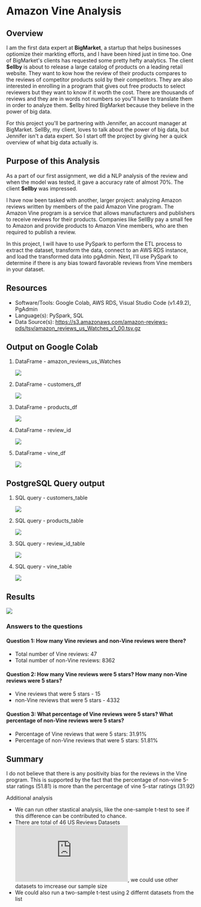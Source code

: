 # Amazon Vine Analysis

## Overview
I am the first data expert at **BigMarket**, a startup that helps businesses optiomize their markting efforts, and I have been hired just in time too. One of BigMarket's clients has requested some pretty hefty analytics. The client **$ellby** is about to release a large catalog of products on a leading retail website. They want to kow how the review of their products compares to the reviews of competitor products sold by their competitors. They are also interested in enrolling in a program that gives out free products to select reviewers but they want to know if it worth the cost. There are thousands of reviews and they are in words not numbers so you"ll have to translate them in order to analyze them. $ellby hired BigMarket because they believe in the power of big data. 

For this project you'll be partnering with Jennifer, an account manager at BigMarket. SellBy, my client, loves to talk about the power of big data, but Jennifer isn't a data expert. So I start off the project by giving her a quick overview of what big data actually is.

## Purpose of this Analysis
As a part of our first assignment, we did a NLP analysis of the review and when the model was tested, it gave a accuracy rate of almost 70%. The client **$ellby** was impressed.

I have now been tasked with another, larger project: analyzing Amazon reviews written by members of the paid Amazon Vine program. The Amazon Vine program is a service that allows manufacturers and publishers to receive reviews for their products. Companies like SellBy pay a small fee to Amazon and provide products to Amazon Vine members, who are then required to publish a review.

In this project, I will have to use PySpark to perform the ETL process to extract the dataset, transform the data, connect to an AWS RDS instance, and load the transformed data into pgAdmin. Next, I'll use PySpark to determine if there is any bias toward favorable reviews from Vine members in your dataset. 

## Resources
* Software/Tools: Google Colab, AWS RDS, Visual Studio Code (v1.49.2), PgAdmin
* Language(s): PySpark, SQL 
* Data Source(s): https://s3.amazonaws.com/amazon-reviews-pds/tsv/amazon_reviews_us_Watches_v1_00.tsv.gz


## Output on Google Colab

1) DataFrame - amazon_reviews_us_Watches

    ![](resources/watches_data.png)

2) DataFrame - customers_df

    ![](resources/customers_df.png)

3) DataFrame - products_df

    ![](resources/products_df.png)

4) DataFrame - review_id

    ![](resources/review_id.png)

5) DataFrame - vine_df

    ![](resources/vine_df.png)

## PostgreSQL Query output

1) SQL query - customers_table

    ![](resources/customers_table_SQL.png)

2) SQL query - products_table

    ![](resources/products_table_SQL.png)

3) SQL query - review_id_table

    ![](resources/review_id_table_SQL.png)

4) SQL query - vine_table

    ![](resources/vine_table_SQL.png)

## Results

![](resources/review_summary.png)

### Answers to the questions

#### Question 1: How many Vine reviews and non-Vine reviews were there?
* Total number of Vine reviews: 47
* Total number of non-Vine reviews: 8362

#### Question 2: How many Vine reviews were 5 stars? How many non-Vine reviews were 5 stars?
* Vine reviews that were 5 stars - 15
* non-Vine reviews that were 5 stars - 4332

#### Question 3: What percentage of Vine reviews were 5 stars? What percentage of non-Vine reviews were 5 stars?
* Percentage of Vine reviews that were 5 stars: 31.91%
* Percentage of non-Vine reviews that were 5 stars: 51.81%

## Summary
I do not believe that there is any positivity bias for the reviews in the Vine program. This is supported by the fact that the percentage of non-vine 5-star ratings (51.81) is more than the percentage of vine 5-star ratings (31.92)

Additional analysis
* We can run other stastical analysis, like the one-sample t-test to see if this difference can be contributed to chance.
* There are total of 46 US Reviews Datasets ![Here](https://s3.amazonaws.com/amazon-reviews-pds/tsv/index.txt "Here"), we could use other datasets to imcrease our sample size
* We could also run a two-sample t-test using 2 differnt datasets from the list
